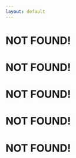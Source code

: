 ```yaml
---
layout: default
---
```

<h1>NOT FOUND!</h1>
<h1>NOT FOUND!</h1>
<h1>NOT FOUND!</h1>
<h1>NOT FOUND!</h1>
<h1>NOT FOUND!</h1>
